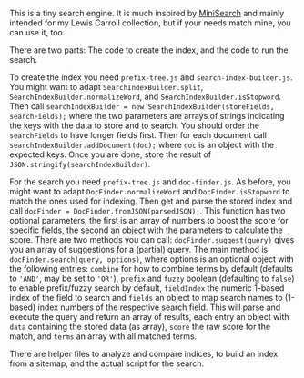 This is a tiny search engine. It is much inspired by [MiniSearch](https://github.com/lucaong/minisearch) and mainly intended for my Lewis Carroll collection, but if your needs match mine, you can use it, too.

There are two parts: The code to create the index, and the code to run the search.

To create the index you need `prefix-tree.js` and `search-index-builder.js`. You might want to adapt `SearchIndexBuilder.split`, `SearchIndexBuilder.normalizeWord`, and `SearchIndexBuilder.isStopword`. Then call `searchIndexBuilder = new SearchIndexBuilder(storeFields, searchFields);` where the two parameters are arrays of strings indicating the keys with the data to store and to search. You should order the `searchFields` to have longer fields first. Then for each document call `searchIndexBuilder.addDocument(doc);` where `doc` is an object with the expected keys. Once you are done, store the result of `JSON.stringify(searchIndexBuilder)`.

For the search you need `prefix-tree.js` and `doc-finder.js`. As before, you might want to adapt `DocFinder.normalizeWord` and `DocFinder.isStopword` to match the ones used for indexing. Then get and parse the stored index and call `docFinder = DocFinder.fromJSON(parsedJSON);`. This function has two optional parameters, the first is an array of numbers to boost the score for specific fields, the second an object with the parameters to calculate the score. There are two methods you can call: `docFinder.suggest(query)` gives you an array of suggestions for a (partial) query. The main method is `docFinder.search(query, options)`, where options is an optional object with the following entries: `combine` for how to combine terms by default (defaults to `'AND'`, may be set to `'OR'`), `prefix` and `fuzzy` boolean (defaulting to `false`) to enable prefix/fuzzy search by default, `fieldIndex` the numeric 1-based index of the field to search and `fields` an object to map search names to (1-based) index numbers of the respective search field. This will parse and execute the query and return an array of results, each entry an object with `data` containing the stored data (as array), `score` the raw score for the match, and `terms` an array with all matched terms.

There are helper files to analyze and compare indices, to build an index from a sitemap, and the actual script for the search.